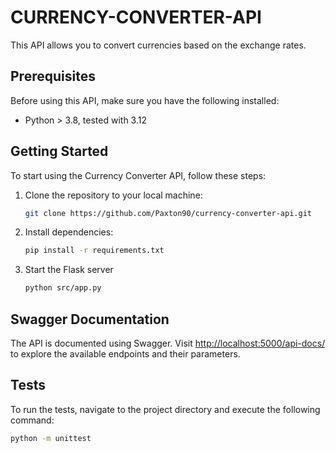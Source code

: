 # CURRENCY-CONVERTER-API

This API allows you to convert currencies based on the exchange rates.

## Prerequisites

Before using this API, make sure you have the following installed:

- Python > 3.8, tested with 3.12

## Getting Started

To start using the Currency Converter API, follow these steps:

1. Clone the repository to your local machine:

    ```bash
    git clone https://github.com/Paxton90/currency-converter-api.git
    ```

2. Install dependencies:

    ```bash
    pip install -r requirements.txt
    ```

3. Start the Flask server

    ```bash
    python src/app.py
    ```

## Swagger Documentation

The API is documented using Swagger. Visit <http://localhost:5000/api-docs/> to explore the available endpoints and their parameters.

## Tests

To run the tests, navigate to the project directory and execute the following command:

```bash
python -m unittest
```
